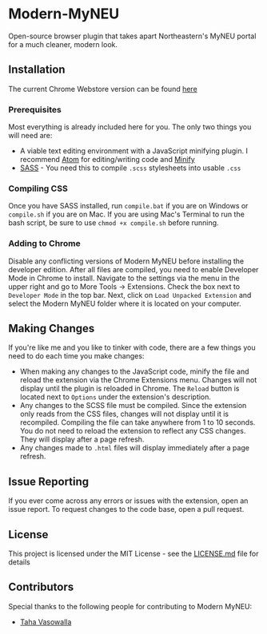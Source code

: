 # Modern-MyNEU
Open-source browser plugin that takes apart Northeastern's MyNEU portal for a much cleaner, modern look.

## Installation
The current Chrome Webstore version can be found [here](https://chrome.google.com/webstore/detail/modern-myneu/phpjhjbppfdgofldhpecojjdfccboblk)

### Prerequisites
Most everything is already included here for you. The only two things you will need are:
* A viable text editing environment with a JavaScript minifying plugin. I recommend [Atom](https://atom.io/) for editing/writing code and [Minify](https://atom.io/packages/atom-minify)
* [SASS](http://sass-lang.com/install) - You need this to compile `.scss` stylesheets into usable `.css`

### Compiling CSS
Once you have SASS installed, run `compile.bat` if you are on Windows or `compile.sh` if you are on Mac. If you are using Mac's Terminal to run the bash script, be sure to use `chmod +x compile.sh` before running.

### Adding to Chrome
Disable any conflicting versions of Modern MyNEU before installing the developer edition.
After all files are compiled, you need to enable Developer Mode in Chrome to install. Navigate to the settings via the menu in the upper right and go to More Tools -> Extensions. Check the box next to `Developer Mode` in the top bar.
Next, click on `Load Unpacked Extension` and select the Modern MyNEU folder where it is located on your computer.

## Making Changes
If you're like me and you like to tinker with code, there are a few things you need to do each time you make changes:
* When making any changes to the JavaScript code, minify the file and reload the extension via the Chrome Extensions menu. Changes will not display until the plugin is reloaded in Chrome. The `Reload` button is located next to `Options` under the extension's description.
* Any changes to the SCSS file must be compiled. Since the extension only reads from the CSS files, changes will not display until it is recompiled. Compiling the file can take anywhere from 1 to 10 seconds. You do not need to reload the extension to reflect any CSS changes. They will display after a page refresh.
* Any changes made to `.html` files will display immediately after a page refresh.

## Issue Reporting
If you ever come across any errors or issues with the extension, open an issue report. To request changes to the code base, open a pull request.

## License

This project is licensed under the MIT License - see the [LICENSE.md](LICENSE.md) file for details

## Contributors

Special thanks to the following people for contributing to Modern MyNEU:
* [Taha Vasowalla](https://github.com/DarkAce65)
